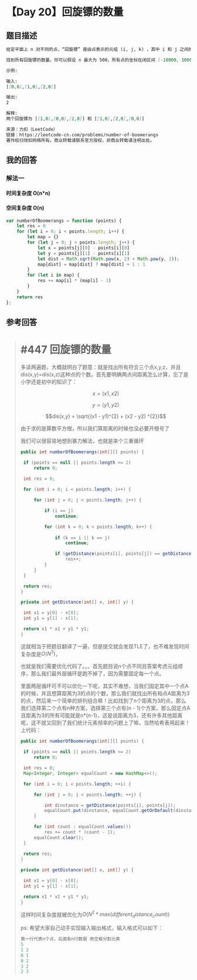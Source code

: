 # 【Day 20】回旋镖的数量

## 题目描述

```markdown
给定平面上 n 对不同的点，“回旋镖” 是由点表示的元组 (i, j, k) ，其中 i 和 j 之间的距离和 i 和 k 之间的距离相等（需要考虑元组的顺序）。

找到所有回旋镖的数量。你可以假设 n 最大为 500，所有点的坐标在闭区间 [-10000, 10000] 中。

示例:

输入:
[[0,0],[1,0],[2,0]]

输出:
2

解释:
两个回旋镖为 [[1,0],[0,0],[2,0]] 和 [[1,0],[2,0],[0,0]]

来源：力扣（LeetCode）
链接：https://leetcode-cn.com/problems/number-of-boomerangs
著作权归领扣网络所有。商业转载请联系官方授权，非商业转载请注明出处。
```

## 我的回答

### 解法一

#### 时间复杂度 O(n*n)

#### 空间复杂度 O(n)

```js
var numberOfBoomerangs = function (points) {
    let res = 0
    for (let i = 0; i < points.length; i++) {
        let map = {}
        for (let j = 0; j < points.length; j++) {
            let x = points[j][0] - points[i][0]
            let y = points[j][1] - points[i][1]
            let dist = Math.sqrt(Math.pow(x, 2) + Math.pow(y, 2));
            map[dist] = map[dist] ? map[dist] + 1 : 1
        }
        for (let i in map) {
            res += map[i] * (map[i] - 1)
        }
    }
    return res
};
```



## 参考回答

> # #447 回旋镖的数量
> 多读两遍题，大概就明白了题意：就是找出所有符合三个点x,y,z，并且dis(x,y)=dis(x,z)这种点的个数。首先要明确两点间距离怎么计算，忘了是小学还是初中的知识了：
>
> $$x=(x1,x2)$$
>
> $$y=(y1,y2)$$
>
> $$dis(x,y) = \sqrt{(x1 - y1)^{2} + (x2 - y2) ^{2}}$$
>
> 由于求的是算数平方根，所以我们算距离的时候也没必要开根号了
>
> 我们可以很容易地想到暴力解法，也就是来个三重循环
>
> ```java
> public int numberOfBoomerangs(int[][] points) {
> 
>  if (points == null || points.length <= 2)
>      return 0;
> 
>  int res = 0;
>  
>  for (int i = 0; i < points.length; i++) {
> 
>      for (int j = 0; j < points.length; j++) {
> 
>          if (i == j)
>              continue;
> 
>          for (int k = 0; k < points.length; k++) {
>              
>              if (k == i || k == j)
>                  continue;
> 
>              if (getDistance(points[i], points[j]) == getDistance(points[i], points[k]))
>                  res++;
>          }
>      }
>  }
> 
>  return res;   
> }
> 
> private int getDistance(int[] x, int[] y) {
> 
>  int x1 = y[0] - x[0];
>  int y1 = y[1] - x[1];
> 
>  return x1 * x1 + y1 * y1;
> }
> ```
>
> 这就相当于把题目翻译了一遍，但是提交就会发现TLE了，也不难发现时间复杂度是$O(N^{3})$，
>
> 也就是我们需要优化代码了。。。首先题目说n个点不同且答案考虑元组顺序，那么我们最外层循环是跑不掉了，因为需要固定每一个点。
>
> 里面两层循环可不可以优化一下呢，其实不难想，当我们固定其中一个点A的时候，并且想算距离为3的点的个数，那么我们就找出所有和点A距离为3的点，然后来一个简单的排列组合嘛！比如找到了n个距离为3的点，那么我们选择第二个点有n种方案，选择第三个点有(n - 1)个方案，那么固定点A且距离为3的所有可能就是n*(n-1)，这是说距离为3，还有许多其他距离呢，这不就又回到了我们统计元素频率的问题上了嘛，当然哈希表用起来！上代码：
>
> ```java
> public int numberOfBoomerangs(int[][] points) {
> 
>  if (points == null || points.length <= 2)
>      return 0;
> 
>  int res = 0;
>  Map<Integer, Integer> equalCount = new HashMap<>();
> 
>  for (int i = 0; i < points.length; ++i) {
> 
>      for (int j = 0; j < points.length; ++j) {
> 
>          int dinstance = getDistance(points[i], points[j]);
>          equalCount.put(dinstance, equalCount.getOrDefault(dinstance, 0) + 1);
>      }
> 
>      for (int count : equalCount.values())
>          res += count * (count - 1);
>      equalCount.clear();
>  }
> 
>  return res;
> }
>  
> private int getDistance(int[] x, int[] y) {
> 
>  int x1 = y[0] - x[0];
>  int y1 = y[1] - x[1];
> 
>  return x1 * x1 + y1 * y1;
> }
> ```
>
> 这样时间复杂度就被优化为$O(N^{2} * max(different_distance_count))$
>
> ps: 希望大家自己动手实现输入输出格式，输入格式可以如下：
>
> ```java
> 第一行代表n个点，后面有n行数据 用空格分割元素
> 5
> 1 2
> 0 1
> 0 2
> 3 2
> 2 3
> ```